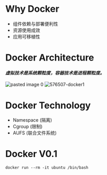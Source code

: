 # Why Docker
+ 组件依赖与部署便利性
+ 资源使用成效
+ 应用可移植性

# Docker Architecture
#### _虚拟技术是系统颗粒度，容器技术是进程颗粒度。_
![pasted image 0](https://user-images.githubusercontent.com/9009522/173328229-19585544-4e9c-4661-8fc5-ca08254eba81.png)
![576507-docker1](https://user-images.githubusercontent.com/9009522/173328283-bde7fc74-f731-4dd9-8372-2b16b88103de.png)

# Docker Technology
+ Namespace (隔离)
+ Cgroup (限制)
+ AUFS (联合文件系统)

# Docker V0.1
```
docker run --rm -it ubuntu /bin/bash
```

